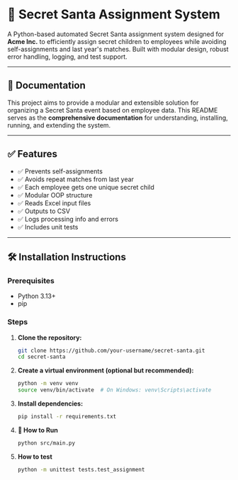 # 🎁 Secret Santa Assignment System

A Python-based automated Secret Santa assignment system designed for **Acme Inc.** to efficiently assign secret children to employees while avoiding self-assignments and last year's matches. Built with modular design, robust error handling, logging, and test support.

---

## 📄 Documentation

This project aims to provide a modular and extensible solution for organizing a Secret Santa event based on employee data. This README serves as the **comprehensive documentation** for understanding, installing, running, and extending the system.

---

## ✅ Features

- ✅ Prevents self-assignments
- ✅ Avoids repeat matches from last year
- ✅ Each employee gets one unique secret child
- ✅ Modular OOP structure
- ✅ Reads Excel input files
- ✅ Outputs to CSV
- ✅ Logs processing info and errors
- ✅ Includes unit tests

---

## 🛠️ Installation Instructions

### Prerequisites

- Python 3.13+
- pip

### Steps

1. **Clone the repository:**

   ```bash
   git clone https://github.com/your-username/secret-santa.git
   cd secret-santa

2. **Create a virtual environment (optional but recommended):**
    
    ```bash
    python -m venv venv
    source venv/bin/activate  # On Windows: venv\Scripts\activate

3. **Install dependencies:**

    ```bash
    pip install -r requirements.txt

4. **🚀 How to Run**
    
    ```bash
    python src/main.py

5. **How to test**

    ```bash
    python -m unittest tests.test_assignment
